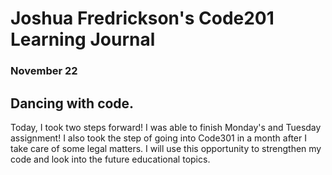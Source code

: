 # Joshua Fredrickson's Code201 Learning Journal
### November 22

## Dancing with code.

Today, I took two steps forward!  I was able to finish Monday's and Tuesday assignment!
I also took the step of going into Code301 in a month after I take care of some legal matters.
I will use this opportunity to strengthen my code and look into the future educational topics.
